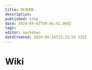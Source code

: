 ```yaml
---
title: README
description: 
published: true
date: 2024-09-02T09:46:41.968Z
tags: 
editor: markdown
dateCreated: 2024-06-14T13:11:53.335Z
---
```


# Wiki
